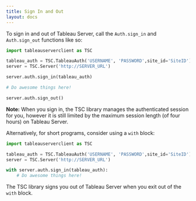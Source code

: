 ```yaml
---
title: Sign In and Out
layout: docs
---
```


To sign in and out of Tableau Server, call the `Auth.sign_in` and `Auth.sign_out` functions like so:

```py
import tableauserverclient as TSC

tableau_auth = TSC.TableauAuth('USERNAME', 'PASSWORD',site_id='SiteID')
server = TSC.Server('http://SERVER_URL')

server.auth.sign_in(tableau_auth)

# Do awesome things here!

server.auth.sign_out()
```

<div class="alert alert-info">
    <b>Note:</b> When you sign in, the TSC library manages the authenticated session for you, however it is still
    limited by the maximum session length (of four hours) on Tableau Server.
</div>


Alternatively, for short programs, consider using a `with` block:

```py
import tableauserverclient as TSC

tableau_auth = TSC.TableauAuth('USERNAME', 'PASSWORD',site_id='SiteID')
server = TSC.Server('http://SERVER_URL')

with server.auth.sign_in(tableau_auth):
    # Do awesome things here!
```

The TSC library signs you out of Tableau Server when you exit out of the `with` block.
